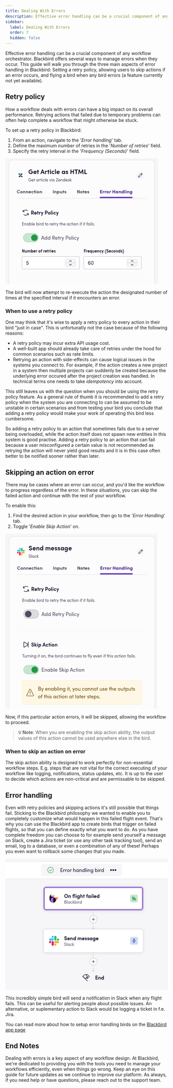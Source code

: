 ```yaml
---
title: Dealing With Errors
description: Effective error handling can be a crucial component of any workflow orchestrator. Blackbird offers several ways to manage errors when they occur. This guide will walk you through the three main aspects of error handling in Blackbird.
sidebar:
  label: Dealing With Errors
  order: 7
  hidden: false
---
```


Effective error handling can be a crucial component of any workflow orchestrator. Blackbird offers several ways to manage errors when they occur. This guide will walk you through the three main aspects of error handling in Blackbird: Setting a retry policy, allowing users to skip actions if an error occurs, and flying a bird when any bird errors (a feature currently not yet available).

## Retry policy

How a workflow deals with errors can have a big impact on its overall performance. Retrying actions that failed due to temporary problems can often help complete a workflow that might otherwise be stuck.

To set up a retry policy in Blackbird:

1. From an action, navigate to the '_Error handling_' tab.
2. Define the maximum number of retries in the '_Number of retries_' field.
3. Specify the retry interval in the '_Frequency (Seconds)_' field.

![Retry policy](../../../assets/guides/errors/retry.png)

The bird will now attempt to re-execute the action the designated number of times at the specified interval if it encounters an error.

### When to use a retry policy

One may think that it's wise to apply a retry policy to every action in their bird "just in case". This is unfortunatly not the case because of the following reasons:

- A retry policy may incur extra API usage cost.
- A well-built app should already take care of retries under the hood for common scenarios such as rate limits.
- Retrying an action with side-effects can cause logical issues in the systems you connect to. For example, if the action creates a new project in a system then multiple projects can suddenly be created because the underlying error occured after the project creation was handled. In technical terms one needs to take _idempotency_ into account.

This still leaves us with the question when you should be using the retry policy feature. As a general rule of thumb it is recommended to add a retry policy when the system you are connecting to can be assumed to be unstable in certain scenarios and from testing your bird you conclude that adding a retry policy would make your work of operating this bird less cumbersome.

So adding a retry policy to an action that sometimes fails due to a server being overloaded, while the action itself does not spawn new entities in this system is good practise. Adding a retry policy to an action that can fail because a user misconfigured a certain value is not recommended as retrying the action will never yield good results and it is in this case often better to be notified sooner rather than later.

## Skipping an action on error

There may be cases where an error can occur, and you'd like the workflow to progress regardless of the error. In these situations, you can skip the failed action and continue with the rest of your workflow.

To enable this:

1. Find the desired action in your workflow, then go to the '_Error Handling_' tab.
2. Toggle '_Enable Skip Action_' on.

![Skip](../../../assets/guides/errors/skip.png)

Now, if this particular action errors, it will be skipped, allowing the workflow to proceed.

> **💡 Note**: When you are enabling the skip action ability, the output values of this action cannot be used anywhere else in the bird.

### When to skip an action on error

The skip action ability is designed to work perfectly for non-essential workflow steps. E.g. steps that are not vital for the correct executing of your workflow like logging, notifications, status updates, etc. It is up to the user to decide which actions are non-critical and are permissable to be skipped.

## Error handling

Even with retry policies and skipping actions it's still possible that things fail. Sticking to the Blackbird philosophy we wanted to enable you to completely customize what would happen in this failed flight event. That's why you can use the Blackbird app to create birds that trigger on failed flights, so that you can define exactly what you want to do. As you have complete freedom you can choose to for example send yourself a message on Slack, create a Jira ticket (or use any other task tracking tool), send an email, log to a database, or even a combination of any of these! Perhaps you even want to rollback some changes that you made.

![1721141187211](https://raw.githubusercontent.com/bb-io/Blackbird/main/image/README/1721141187211.png)

This incredibly simple bird will send a notification in Slack when any flight fails. This can be useful for alerting people about possible issues. An alternative, or suplementary action to Slack would be logging a ticket in f.e. Jira.

You can read more about how to setup error handling birds on the [Blackbird app page](../../apps/blackbird/)

## End Notes

Dealing with errors is a key aspect of any workflow design. At Blackbird, we're dedicated to providing you with the tools you need to manage your workflows efficiently, even when things go wrong. Keep an eye on this guide for future updates as we continue to improve our platform. As always, if you need help or have questions, please reach out to the support team.
